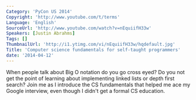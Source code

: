 ```yaml
---
Category: 'PyCon US 2014'
Copyright: 'http://www.youtube.com/t/terms'
Language: 'English'
SourceUrl: 'http://www.youtube.com/watch?v=nEquiifH33w'
Speakers: [Justin Abrahms]
Tags: []
ThumbnailUrl: 'http://i1.ytimg.com/vi/nEquiifH33w/hqdefault.jpg'
Title: 'Computer science fundamentals for self-taught programmers'
date: '2014-04-12'
---
```

When people talk about Big O notation do you go cross eyed? Do you not get the point of learning about implementing linked lists or depth first search? Join me as I introduce the CS fundamentals that helped me ace my Google interview, even though I didn't get a formal CS education.